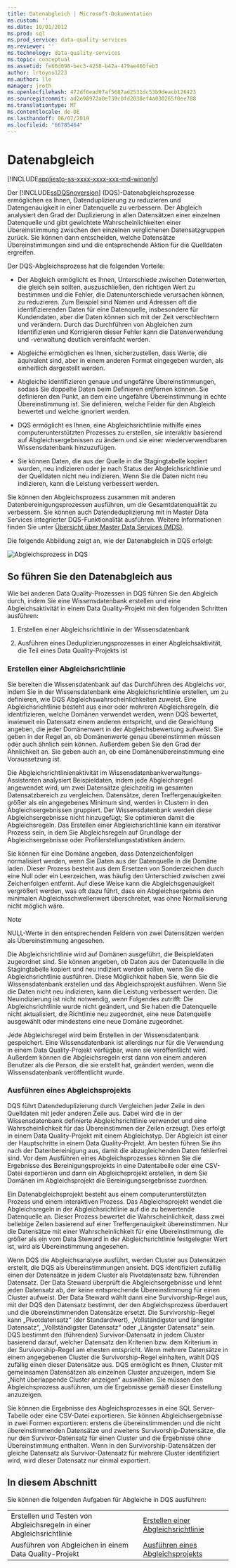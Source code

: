 ```yaml
---
title: Datenabgleich | Microsoft-Dokumentation
ms.custom: ''
ms.date: 10/01/2012
ms.prod: sql
ms.prod_service: data-quality-services
ms.reviewer: ''
ms.technology: data-quality-services
ms.topic: conceptual
ms.assetid: fe66d098-bec3-4258-b42a-479ae460feb3
author: lrtoyou1223
ms.author: lle
manager: jroth
ms.openlocfilehash: 472df6ead97af5687ad2531dc53b9deacb126423
ms.sourcegitcommit: ad2e98972a0e739c0fd2038ef4a030265f0ee788
ms.translationtype: MT
ms.contentlocale: de-DE
ms.lasthandoff: 06/07/2019
ms.locfileid: "66785464"
---
```

# <a name="data-matching"></a>Datenabgleich

[!INCLUDE[appliesto-ss-xxxx-xxxx-xxx-md-winonly](../includes/appliesto-ss-xxxx-xxxx-xxx-md-winonly.md)]

  Der [!INCLUDE[ssDQSnoversion](../includes/ssdqsnoversion-md.md)] (DQS)-Datenabgleichsprozesse ermöglichen es Ihnen, Datenduplizierung zu reduzieren und Datengenauigkeit in einer Datenquelle zu verbessern. Der Abgleich analysiert den Grad der Duplizierung in allen Datensätzen einer einzelnen Datenquelle und gibt gewichtete Wahrscheinlichkeiten einer Übereinstimmung zwischen den einzelnen verglichenen Datensatzgruppen zurück. Sie können dann entscheiden, welche Datensätze Übereinstimmungen sind und die entsprechende Aktion für die Quelldaten ergreifen.  
  
 Der DQS-Abgleichsprozess hat die folgenden Vorteile:  
  
-   Der Abgleich ermöglicht es Ihnen, Unterschiede zwischen Datenwerten, die gleich sein sollten, auszuschließen, den richtigen Wert zu bestimmen und die Fehler, die Datenunterschiede verursachen können, zu reduzieren. Zum Beispiel sind Namen und Adressen oft die identifizierenden Daten für eine Datenquelle, insbesondere für Kundendaten, aber die Daten können sich mit der Zeit verschlechtern und verändern. Durch das Durchführen von Abgleichen zum Identifizieren und Korrigieren dieser Fehler kann die Datenverwendung und -verwaltung deutlich vereinfacht werden.  
  
-   Abgleiche ermöglichen es Ihnen, sicherzustellen, dass Werte, die äquivalent sind, aber in einem anderen Format eingegeben wurden, als einheitlich dargestellt werden.  
  
-   Abgleiche identifizieren genaue und ungefähre Übereinstimmungen, sodass Sie doppelte Daten beim Definieren entfernen können. Sie definieren den Punkt, an dem eine ungefähre Übereinstimmung in echte Übereinstimmung ist. Sie definieren, welche Felder für den Abgleich bewertet und welche ignoriert werden.  
  
-   DQS ermöglicht es Ihnen, eine Abgleichsrichtlinie mithilfe eines computerunterstützten Prozesses zu erstellen, sie interaktiv basierend auf Abgleichsergebnissen zu ändern und sie einer wiederverwendbaren Wissensdatenbank hinzuzufügen.  
  
-   Sie können Daten, die aus der Quelle in die Stagingtabelle kopiert wurden, neu indizieren oder je nach Status der Abgleichsrichtlinie und der Quelldaten nicht neu indizieren. Wenn Sie die Daten nicht neu indizieren, kann die Leistung verbessert werden.  
  
 Sie können den Abgleichsprozess zusammen mit anderen Datenbereinigungsprozessen ausführen, um die Gesamtdatenqualität zu verbessern. Sie können auch Datendeduplizierung mit in Master Data Services integrierter DQS-Funktionalität ausführen. Weitere Informationen finden Sie unter [Übersicht über Master Data Services &#40;MDS&#41;](../master-data-services/master-data-services-overview-mds.md).  
  
 Die folgende Abbildung zeigt an, wie der Datenabgleich in DQS erfolgt:  
  
 ![Abgleichsprozess in DQS](../data-quality-services/media/dqs-matchingprocess.gif "Matching Process in DQS")  
  
##  <a name="How"></a> So führen Sie den Datenabgleich aus  
 Wie bei anderen Data Quality-Prozessen in DQS führen Sie den Abgleich durch, indem Sie eine Wissensdatenbank erstellen und eine Abgleichsaktivität in einem Data Quality-Projekt mit den folgenden Schritten ausführen:  
  
1.  Erstellen einer Abgleichsrichtlinie in der Wissensdatenbank  
  
2.  Ausführen eines Deduplizierungsprozesses in einer Abgleichsaktivität, die Teil eines Data Quality-Projekts ist  
  
###  <a name="Policy"></a> Erstellen einer Abgleichsrichtlinie  
 Sie bereiten die Wissensdatenbank auf das Durchführen des Abgleichs vor, indem Sie in der Wissensdatenbank eine Abgleichsrichtlinie erstellen, um zu definieren, wie DQS Abgleichswahrscheinlichkeiten zuweist. Eine Abgleichsrichtlinie besteht aus einer oder mehreren Abgleichsregeln, die identifizieren, welche Domänen verwendet werden, wenn DQS bewertet, inwieweit ein Datensatz einem anderen entspricht, und die Gewichtung angeben, die jeder Domänenwert in der Abgleichsbewertung aufweist. Sie geben in der Regel an, ob Domänenwerte genau übereinstimmen müssen oder auch ähnlich sein können. Außerdem geben Sie den Grad der Ähnlichkeit an. Sie geben auch an, ob eine Domänenübereinstimmung eine Voraussetzung ist.  
  
 Die Abgleichsrichtlinienaktivität im Wissensdatenbankverwaltungs-Assistenten analysiert Beispieldaten, indem jede Abgleichsregel angewendet wird, um zwei Datensätze gleichzeitig im gesamten Datensatzbereich zu vergleichen. Datensätze, deren Treffergenauigkeiten größer als ein angegebenes Minimum sind, werden in Clustern in den Abgleichsergebnissen gruppiert. Der Wissensdatenbank werden diese Abgleichsergebnisse nicht hinzugefügt; Sie optimieren damit die Abgleichsregeln. Das Erstellen einer Abgleichsrichtlinie kann ein iterativer Prozess sein, in dem Sie Abgleichsregeln auf Grundlage der Abgleichsergebnisse oder Profilerstellungsstatistiken ändern.  
  
 Sie können für eine Domäne angeben, dass Datenzeichenfolgen normalisiert werden, wenn Sie Daten aus der Datenquelle in die Domäne laden. Dieser Prozess besteht aus dem Ersetzen von Sonderzeichen durch eine Null oder ein Leerzeichen, was häufig den Unterschied zwischen zwei Zeichenfolgen entfernt. Auf diese Weise kann die Abgleichsgenauigkeit vergrößert werden, was oft dazu führt, dass ein Abgleichsergebnis den minimalen Abgleichsschwellenwert überschreitet, was ohne Normalisierung nicht möglich wäre.  
  
> [!NOTE]  
>  NULL-Werte in den entsprechenden Feldern von zwei Datensätzen werden als Übereinstimmung angesehen.  
  
 Die Abgleichsrichtlinie wird auf Domänen ausgeführt, die Beispieldaten zugeordnet sind. Sie können angeben, ob Daten aus der Datenquelle in die Stagingtabelle kopiert und neu indiziert werden sollen, wenn Sie die Abgleichsrichtlinie ausführen. Diese Möglichkeit haben Sie, wenn Sie die Wissensdatenbank erstellen und das Abgleichsprojekt ausführen. Wenn Sie die Daten nicht neu indizieren, kann die Leistung verbessert werden. Die Neuindizierung ist nicht notwendig, wenn Folgendes zutrifft: Die Abgleichsrichtlinie wurde nicht geändert, und Sie haben die Datenquelle nicht aktualisiert, die Richtlinie neu zugeordnet, eine neue Datenquelle ausgewählt oder mindestens eine neue Domäne zugeordnet.  
  
 Jede Abgleichsregel wird beim Erstellen in der Wissensdatenbank gespeichert. Eine Wissensdatenbank ist allerdings nur für die Verwendung in einem Data Quality-Projekt verfügbar, wenn sie veröffentlicht wird. Außerdem können die Abgleichsregeln erst dann von einem anderen Benutzer als die Person, die sie erstellt hat, geändert werden, wenn die Wissensdatenbank veröffentlicht wurde.  
  
###  <a name="Project"></a> Ausführen eines Abgleichsprojekts  
 DQS führt Datendeduplizierung durch Vergleichen jeder Zeile in den Quelldaten mit jeder anderen Zeile aus. Dabei wird die in der Wissensdatenbank definierte Abgleichsrichtlinie verwendet und eine Wahrscheinlichkeit für das Übereinstimmen der Zeilen erzeugt. Dies erfolgt in einem Data Quality-Projekt mit einem Abgleichstyp. Der Abgleich ist einer der Hauptschritte in einem Data Quality-Projekt. Am besten führen Sie ihn nach der Datenbereinigung aus, damit die abzugleichenden Daten fehlerfrei sind. Vor dem Ausführen eines Abgleichsprozesses können Sie die Ergebnisse des Bereinigungsprojekts in eine Datentabelle oder eine CSV-Datei exportieren und dann ein Abgleichsprojekt erstellen, in dem Sie Domänen im Abgleichsprojekt die Bereinigungsergebnisse zuordnen.  
  
 Ein Datenabgleichsprojekt besteht aus einem computerunterstützten Prozess und einem interaktiven Prozess. Das Abgleichsprojekt wendet die Abgleichsregeln in der Abgleichsrichtlinie auf die zu bewertende Datenquelle an. Dieser Prozess bewertet die Wahrscheinlichkeit, dass zwei beliebige Zeilen basierend auf einer Treffergenauigkeit übereinstimmen. Nur die Datensätze mit einer Wahrscheinlichkeit für eine Übereinstimmung, die größer als ein vom Data Steward in der Abgleichsrichtlinie festgelegter Wert ist, wird als Übereinstimmung angesehen.  
  
 Wenn DQS die Abgleichsanalyse ausführt, werden Cluster aus Datensätzen erstellt, die DQS als Übereinstimmungen ansieht. DQS identifiziert zufällig einen der Datensätze in jedem Cluster als Pivotdatensatz bzw. führenden Datensatz. Der Data Steward überprüft die Abgleichsergebnisse und lehnt jeden Datensatz ab, der keine entsprechende Übereinstimmung für einen Cluster aufweist. Der Data Steward wählt dann eine Survivorship-Regel aus, mit der DQS den Datensatz bestimmt, der den Abgleichsprozess überdauert und die übereinstimmenden Datensätze ersetzt. Die Survivorship-Regel kann „Pivotdatensatz“ (der Standardwert), „Vollständigster und längster Datensatz“, „Vollständigster Datensatz“ oder „Längster Datensatz“ sein. DQS bestimmt den (führenden) Survivor-Datensatz in jedem Cluster basierend darauf, welcher Datensatz den Kriterien bzw. dem Kriterium in der Survivorship-Regel am ehesten entspricht. Wenn mehrere Datensätze in einem angegebenen Cluster die Survivorship-Regel einhalten, wählt DQS zufällig einen dieser Datensätze aus. DQS ermöglicht es Ihnen, Cluster mit gemeinsamen Datensätzen als einzelnen Cluster anzuzeigen, indem Sie „Nicht überlappende Cluster anzeigen“ auswählen. Sie müssen den Abgleichsprozess ausführen, um die Ergebnisse gemäß dieser Einstellung anzuzeigen.  
  
 Sie können die Ergebnisse des Abgleichsprozesses in eine SQL Server-Tabelle oder eine CSV-Datei exportieren. Sie können Abgleichsergebnisse in zwei Formen exportieren: erstens die übereinstimmenden und die nicht übereinstimmenden Datensätze und zweitens Survivorship-Datensätze, die nur den Survivor-Datensatz für einen Cluster und die Ergebnisse ohne Übereinstimmung enthalten. Wenn in den Survivorship-Datensätzen der gleiche Datensatz als Survivor-Datensatz für mehrere Cluster identifiziert wird, wird dieser Datensatz nur einmal exportiert.  
  
## <a name="in-this-section"></a>In diesem Abschnitt  
 Sie können die folgenden Aufgaben für Abgleiche in DQS ausführen:  
  
|||  
|-|-|  
|Erstellen und Testen von Abgleichsregeln in einer Abgleichsrichtlinie|[Erstellen einer Abgleichsrichtlinie](../data-quality-services/create-a-matching-policy.md)|  
|Ausführen von Abgleichen in einem Data Quality-Projekt|[Ausführen eines Abgleichsprojekts](../data-quality-services/run-a-matching-project.md)|  
  
  
